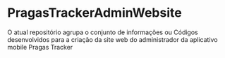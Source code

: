 # PragasTrackerAdminWebsite
O atual repositório agrupa o conjunto de informações ou Códigos desenvolvidos para a criação da site web do administrador da aplicativo mobile Pragas Tracker 
